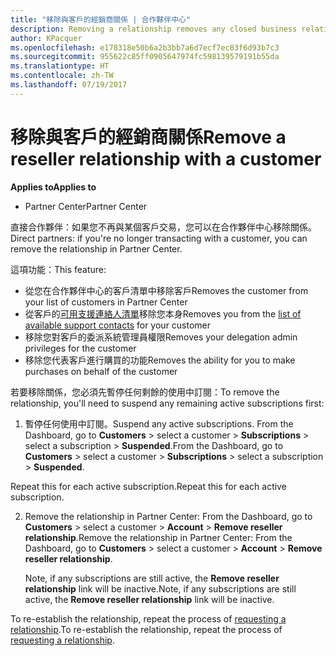 ```yaml
---
title: "移除與客戶的經銷商關係 | 合作夥伴中心"
description: Removing a relationship removes any closed business relationships from your view in Partner Center.
author: KPacquer
ms.openlocfilehash: e178318e50b6a2b3bb7a6d7ecf7ec83f6d93b7c3
ms.sourcegitcommit: 955622c85ff0905647974fc598139579191b55da
ms.translationtype: HT
ms.contentlocale: zh-TW
ms.lasthandoff: 07/19/2017
---
```

# <a name="remove-a-reseller-relationship-with-a-customer"></a><span data-ttu-id="65e67-103">移除與客戶的經銷商關係</span><span class="sxs-lookup"><span data-stu-id="65e67-103">Remove a reseller relationship with a customer</span></span>

**<span data-ttu-id="65e67-104">Applies to</span><span class="sxs-lookup"><span data-stu-id="65e67-104">Applies to</span></span>**

-   <span data-ttu-id="65e67-105">Partner Center</span><span class="sxs-lookup"><span data-stu-id="65e67-105">Partner Center</span></span>

<span data-ttu-id="65e67-106">直接合作夥伴：如果您不再與某個客戶交易，您可以在合作夥伴中心移除關係。</span><span class="sxs-lookup"><span data-stu-id="65e67-106">Direct partners: if you're no longer transacting with a customer, you can remove the relationship in Partner Center.</span></span> 

<span data-ttu-id="65e67-107">這項功能：</span><span class="sxs-lookup"><span data-stu-id="65e67-107">This feature:</span></span>
*  <span data-ttu-id="65e67-108">從您在合作夥伴中心的客戶清單中移除客戶</span><span class="sxs-lookup"><span data-stu-id="65e67-108">Removes the customer from your list of customers in Partner Center</span></span>
*  <span data-ttu-id="65e67-109">從客戶的[可用支援連絡人清單](assign-support-contacts.md)移除您本身</span><span class="sxs-lookup"><span data-stu-id="65e67-109">Removes you from the [list of available support contacts](assign-support-contacts.md) for your customer</span></span>
*  <span data-ttu-id="65e67-110">移除您對客戶的委派系統管理員權限</span><span class="sxs-lookup"><span data-stu-id="65e67-110">Removes your delegation admin privileges for the customer</span></span>
*  <span data-ttu-id="65e67-111">移除您代表客戶進行購買的功能</span><span class="sxs-lookup"><span data-stu-id="65e67-111">Removes the ability for you to make purchases on behalf of the customer</span></span>

<span data-ttu-id="65e67-112">若要移除關係，您必須先暫停任何剩餘的使用中訂閱：</span><span class="sxs-lookup"><span data-stu-id="65e67-112">To remove the relationship, you'll need to suspend any remaining active subscriptions first:</span></span>

1.  <span data-ttu-id="65e67-113">暫停任何使用中訂閱。</span><span class="sxs-lookup"><span data-stu-id="65e67-113">Suspend any active subscriptions.</span></span> <span data-ttu-id="65e67-114">From the Dashboard, go to **Customers** > select a customer > **Subscriptions** > select a subscription > **Suspended**.</span><span class="sxs-lookup"><span data-stu-id="65e67-114">From the Dashboard, go to **Customers** > select a customer > **Subscriptions** > select a subscription > **Suspended**.</span></span> 

   <span data-ttu-id="65e67-115">Repeat this for each active subscription.</span><span class="sxs-lookup"><span data-stu-id="65e67-115">Repeat this for each active subscription.</span></span>

2.  <span data-ttu-id="65e67-116">Remove the relationship in Partner Center: From the Dashboard, go to **Customers** > select a customer > **Account** > **Remove reseller relationship**.</span><span class="sxs-lookup"><span data-stu-id="65e67-116">Remove the relationship in Partner Center: From the Dashboard, go to **Customers** > select a customer > **Account** > **Remove reseller relationship**.</span></span>

    <span data-ttu-id="65e67-117">Note, if any subscriptions are still active, the **Remove reseller relationship** link will be inactive.</span><span class="sxs-lookup"><span data-stu-id="65e67-117">Note, if any subscriptions are still active, the **Remove reseller relationship** link will be inactive.</span></span> 

<span data-ttu-id="65e67-118">To re-establish the relationship, repeat the process of [requesting a relationship](request-a-relationship-with-a-customer.md).</span><span class="sxs-lookup"><span data-stu-id="65e67-118">To re-establish the relationship, repeat the process of [requesting a relationship](request-a-relationship-with-a-customer.md).</span></span>
